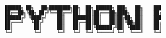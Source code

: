 <pre>
██████╗ ██╗   ██╗████████╗██╗  ██╗ ██████╗ ███╗   ██╗    ██████╗ ██████╗  ██████╗      ██╗███████╗ ██████╗████████╗███████╗
██╔══██╗╚██╗ ██╔╝╚══██╔══╝██║  ██║██╔═══██╗████╗  ██║    ██╔══██╗██╔══██╗██╔═══██╗     ██║██╔════╝██╔════╝╚══██╔══╝██╔════╝
██████╔╝ ╚████╔╝    ██║   ███████║██║   ██║██╔██╗ ██║    ██████╔╝██████╔╝██║   ██║     ██║█████╗  ██║        ██║   ███████╗
██╔═══╝   ╚██╔╝     ██║   ██╔══██║██║   ██║██║╚██╗██║    ██╔═══╝ ██╔══██╗██║   ██║██   ██║██╔══╝  ██║        ██║   ╚════██║
██║        ██║      ██║   ██║  ██║╚██████╔╝██║ ╚████║    ██║     ██║  ██║╚██████╔╝╚█████╔╝███████╗╚██████╗   ██║   ███████║
╚═╝        ╚═╝      ╚═╝   ╚═╝  ╚═╝ ╚═════╝ ╚═╝  ╚═══╝    ╚═╝     ╚═╝  ╚═╝ ╚═════╝  ╚════╝ ╚══════╝ ╚═════╝   ╚═╝   ╚══════╝
</pre>
